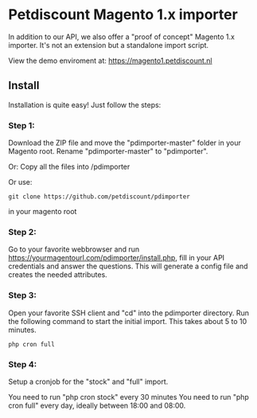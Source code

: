 # Petdiscount Magento 1.x importer

In addition to our API, we also offer a "proof of concept" Magento 1.x importer. It's not an extension but a standalone import script.

View the demo enviroment at: https://magento1.petdiscount.nl

## Install

Installation is quite easy! Just follow the steps:

### Step 1:

Download the ZIP file and move the "pdimporter-master" folder in your Magento root.
Rename "pdimporter-master" to "pdimporter".

Or:
Copy all the files into /pdimporter

Or use:
```
git clone https://github.com/petdiscount/pdimporter
```

in your magento root


### Step 2:

Go to your favorite webbrowser and run https://yourmagentourl.com/pdimporter/install.php, fill in your API credentials and answer the questions. This will generate a config file and creates the needed attributes.

### Step 3:

Open your favorite SSH client and "cd" into the pdimporter directory. Run the following command to start the initial import. This takes about 5 to 10 minutes.
```
php cron full
```

### Step 4:

Setup a cronjob for the "stock" and "full" import.

You need to run "php cron stock" every 30 minutes You need to run "php cron full" every day, ideally between 18:00 and 08:00.
